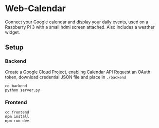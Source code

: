 # Web-Calendar

Connect your Google calendar and display your daily events, used on a Raspberry Pi 3 with a small hdmi screen attached. Also includes a weather widget.

## Setup
### Backend
Create a [Google Cloud](www.cloud.google.com) Project, enabling Calendar API
Request an OAuth token, download credential JSON file and place in `./backend`

```
cd backend
python server.py
```

### Frontend
```
cd frontend
npm install
npm run dev
```
